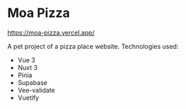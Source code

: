 # Moa Pizza
https://moa-pizza.vercel.app/

A pet project of a pizza place website. Technologies used:
- Vue 3
- Nuxt 3
- Pinia
- Supabase
- Vee-validate
- Vuetify
